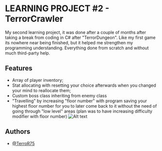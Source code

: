 
# LEARNING PROJECT #2 - TerrorCrawler

My second learning project, it was done after a couple of months after taking a break from coding in C# after "TerrorDungeon".
Like my first game its nowhere near being finished, but it helped me strengthen my programming understanding. Everything done from scratch and without much third-party help.

## Features

- Array of player inventory;
- Stat allocating with resetting your choice afterwards when you changed your mind to reallocate them;
- Custom boss class inheriting from enemy class
- "Travelling" by increasing "floor number" with program saving your highest floor number for you to later come back to it without the need of going through "low level" areas (plan was to have increasing difficulty modifier with floor number)
![Alt text](https://i.imgur.com/za8i3aT.png)



## Authors

- [@TerroR75](https://github.com/TerroR75)

